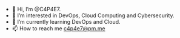 - 👋 Hi, I’m @C4P4E7.
- 👀 I’m interested in DevOps, Cloud Computing and Cybersecurity.
- 🌱 I’m currently learning DevOps and Cloud.
- 📫 How to reach me c4p4e7@pm.me

<!---
C4P4E7/C4P4E7 is a ✨ special ✨ repository because its `README.md` (this file) appears on your GitHub profile.
You can click the Preview link to take a look at your changes.
--->
